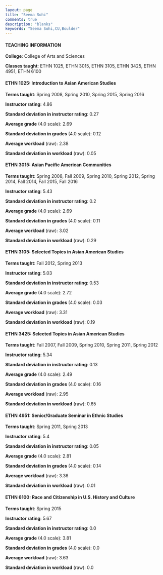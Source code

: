 ```yaml
---
layout: page
title: "Seema Sohi" 
comments: true
description: "blanks"
keywords: "Seema Sohi,CU,Boulder"
---
```

<head>
<script src="https://ajax.googleapis.com/ajax/libs/jquery/2.1.3/jquery.min.js"></script>
<script src="https://dl.dropboxusercontent.com/s/pc42nxpaw1ea4o9/highcharts.js?dl=0"></script>
<!-- <script src="../assets/js/highcharts.js"></script> -->
<style type="text/css">@font-face {
	font-family: "Bebas Neue";
	src: url(https://www.filehosting.org/file/details/544349/BebasNeue Regular.otf) format("opentype");
	}
	h1.Bebas { 
		font-family: "Bebas Neue", Verdana, Tahoma;
	}
</style>
</head>
	   
#### TEACHING INFORMATION

**College**: College of Arts and Sciences

**Classes taught**: ETHN 1025, ETHN 3015, ETHN 3105, ETHN 3425, ETHN 4951, ETHN 6100

#### ETHN 1025: Introduction to Asian American Studies

**Terms taught**: Spring 2008, Spring 2010, Spring 2015, Spring 2016

**Instructor rating**: 4.86

**Standard deviation in instructor rating**: 0.27

**Average grade** (4.0 scale): 2.69

**Standard deviation in grades** (4.0 scale): 0.12

**Average workload** (raw): 2.38

**Standard deviation in workload** (raw): 0.05

#### ETHN 3015: Asian Pacific American Communities

**Terms taught**: Spring 2008, Fall 2009, Spring 2010, Spring 2012, Spring 2014, Fall 2014, Fall 2015, Fall 2016

**Instructor rating**: 5.43

**Standard deviation in instructor rating**: 0.2

**Average grade** (4.0 scale): 2.69

**Standard deviation in grades** (4.0 scale): 0.11

**Average workload** (raw): 3.02

**Standard deviation in workload** (raw): 0.29

#### ETHN 3105: Selected Topics in Asian American Studies

**Terms taught**: Fall 2012, Spring 2013

**Instructor rating**: 5.03

**Standard deviation in instructor rating**: 0.53

**Average grade** (4.0 scale): 2.72

**Standard deviation in grades** (4.0 scale): 0.03

**Average workload** (raw): 3.31

**Standard deviation in workload** (raw): 0.19

#### ETHN 3425: Selected Topics in Asian American Studies

**Terms taught**: Fall 2007, Fall 2009, Spring 2010, Spring 2011, Spring 2012

**Instructor rating**: 5.34

**Standard deviation in instructor rating**: 0.13

**Average grade** (4.0 scale): 2.49

**Standard deviation in grades** (4.0 scale): 0.16

**Average workload** (raw): 2.95

**Standard deviation in workload** (raw): 0.65

#### ETHN 4951: Senior/Graduate Seminar in Ethnic Studies

**Terms taught**: Spring 2011, Spring 2013

**Instructor rating**: 5.4

**Standard deviation in instructor rating**: 0.05

**Average grade** (4.0 scale): 2.81

**Standard deviation in grades** (4.0 scale): 0.14

**Average workload** (raw): 3.36

**Standard deviation in workload** (raw): 0.01

#### ETHN 6100: Race and Citizenship in U.S. History and Culture

**Terms taught**: Spring 2015

**Instructor rating**: 5.67

**Standard deviation in instructor rating**: 0.0

**Average grade** (4.0 scale): 3.81

**Standard deviation in grades** (4.0 scale): 0.0

**Average workload** (raw): 3.63

**Standard deviation in workload** (raw): 0.0

